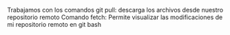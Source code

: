 Trabajamos con los comandos git pull:
descarga los archivos desde nuestro repositorio remoto
Comando fetch: 
Permite visualizar las modificaciones de mi repositorio remoto en git bash